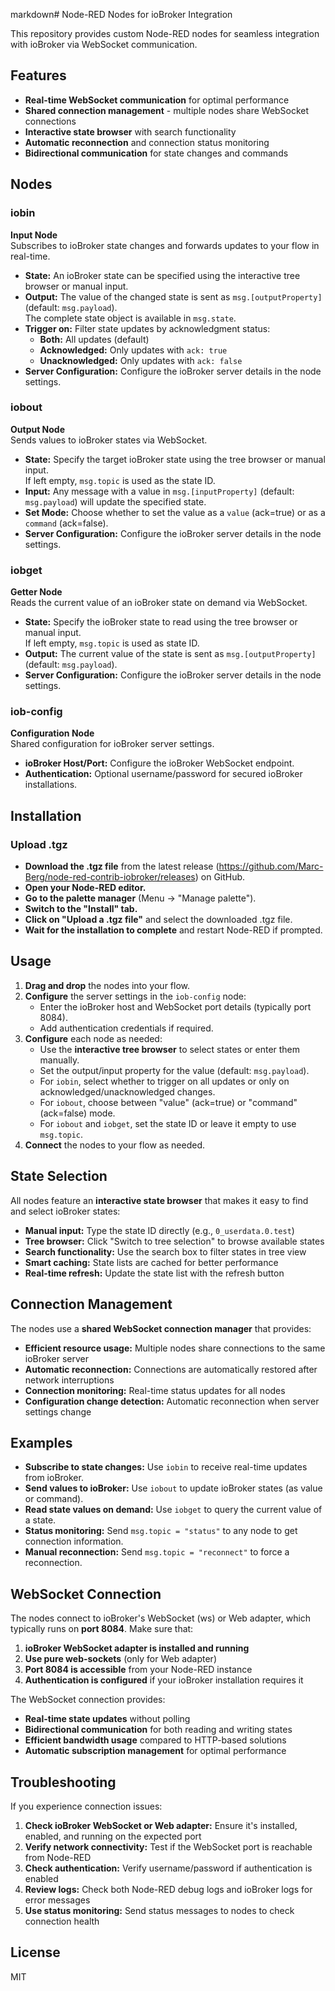 markdown# Node-RED Nodes for ioBroker Integration

This repository provides custom Node-RED nodes for seamless integration with ioBroker via WebSocket communication.

## Features

- **Real-time WebSocket communication** for optimal performance
- **Shared connection management** - multiple nodes share WebSocket connections
- **Interactive state browser** with search functionality
- **Automatic reconnection** and connection status monitoring
- **Bidirectional communication** for state changes and commands

## Nodes

### iobin
**Input Node**  
Subscribes to ioBroker state changes and forwards updates to your flow in real-time.

- **State:** An ioBroker state can be specified using the interactive tree browser or manual input.
- **Output:** The value of the changed state is sent as `msg.[outputProperty]` (default: `msg.payload`).  
  The complete state object is available in `msg.state`.
- **Trigger on:** Filter state updates by acknowledgment status:
  - **Both:** All updates (default)
  - **Acknowledged:** Only updates with `ack: true`
  - **Unacknowledged:** Only updates with `ack: false`
- **Server Configuration:** Configure the ioBroker server details in the node settings.

### iobout
**Output Node**  
Sends values to ioBroker states via WebSocket.

- **State:** Specify the target ioBroker state using the tree browser or manual input.  
  If left empty, `msg.topic` is used as the state ID.
- **Input:** Any message with a value in `msg.[inputProperty]` (default: `msg.payload`) will update the specified state.
- **Set Mode:** Choose whether to set the value as a `value` (ack=true) or as a `command` (ack=false).
- **Server Configuration:** Configure the ioBroker server details in the node settings.

### iobget
**Getter Node**  
Reads the current value of an ioBroker state on demand via WebSocket.

- **State:** Specify the ioBroker state to read using the tree browser or manual input.  
  If left empty, `msg.topic` is used as state ID.
- **Output:** The current value of the state is sent as `msg.[outputProperty]` (default: `msg.payload`).
- **Server Configuration:** Configure the ioBroker server details in the node settings.

### iob-config
**Configuration Node**  
Shared configuration for ioBroker server settings.

- **ioBroker Host/Port:** Configure the ioBroker WebSocket endpoint.
- **Authentication:** Optional username/password for secured ioBroker installations.

## Installation

### Upload .tgz
- **Download the .tgz file** from the latest release (https://github.com/Marc-Berg/node-red-contrib-iobroker/releases) on GitHub.
- **Open your Node-RED editor.**
- **Go to the palette manager** (Menu → "Manage palette").
- **Switch to the "Install" tab.**
- **Click on "Upload a .tgz file"** and select the downloaded .tgz file.
- **Wait for the installation to complete** and restart Node-RED if prompted.

## Usage

1. **Drag and drop** the nodes into your flow.
2. **Configure** the server settings in the `iob-config` node:
   - Enter the ioBroker host and WebSocket port details (typically port 8084).
   - Add authentication credentials if required.
3. **Configure** each node as needed:
   - Use the **interactive tree browser** to select states or enter them manually.
   - Set the output/input property for the value (default: `msg.payload`).
   - For `iobin`, select whether to trigger on all updates or only on acknowledged/unacknowledged changes.
   - For `iobout`, choose between "value" (ack=true) or "command" (ack=false) mode.
   - For `iobout` and `iobget`, set the state ID or leave it empty to use `msg.topic`.
4. **Connect** the nodes to your flow as needed.

## State Selection

All nodes feature an **interactive state browser** that makes it easy to find and select ioBroker states:

- **Manual input:** Type the state ID directly (e.g., `0_userdata.0.test`)
- **Tree browser:** Click "Switch to tree selection" to browse available states
- **Search functionality:** Use the search box to filter states in tree view
- **Smart caching:** State lists are cached for better performance
- **Real-time refresh:** Update the state list with the refresh button

## Connection Management

The nodes use a **shared WebSocket connection manager** that provides:

- **Efficient resource usage:** Multiple nodes share connections to the same ioBroker server
- **Automatic reconnection:** Connections are automatically restored after network interruptions
- **Connection monitoring:** Real-time status updates for all nodes
- **Configuration change detection:** Automatic reconnection when server settings change

## Examples

- **Subscribe to state changes:** Use `iobin` to receive real-time updates from ioBroker.
- **Send values to ioBroker:** Use `iobout` to update ioBroker states (as value or command).
- **Read state values on demand:** Use `iobget` to query the current value of a state.
- **Status monitoring:** Send `msg.topic = "status"` to any node to get connection information.
- **Manual reconnection:** Send `msg.topic = "reconnect"` to force a reconnection.

## WebSocket Connection

The nodes connect to ioBroker's WebSocket (ws) or Web adapter, which typically runs on **port 8084**. Make sure that:

1. **ioBroker WebSocket adapter is installed and running**
2. **Use pure web-sockets** (only for Web adapter)
2. **Port 8084 is accessible** from your Node-RED instance
3. **Authentication is configured** if your ioBroker installation requires it

The WebSocket connection provides:
- **Real-time state updates** without polling
- **Bidirectional communication** for both reading and writing states
- **Efficient bandwidth usage** compared to HTTP-based solutions
- **Automatic subscription management** for optimal performance

## Troubleshooting

If you experience connection issues:

1. **Check ioBroker WebSocket or Web adapter:** Ensure it's installed, enabled, and running on the expected port
2. **Verify network connectivity:** Test if the WebSocket port is reachable from Node-RED
3. **Check authentication:** Verify username/password if authentication is enabled
4. **Review logs:** Check both Node-RED debug logs and ioBroker logs for error messages
5. **Use status monitoring:** Send status messages to nodes to check connection health

## License

MIT